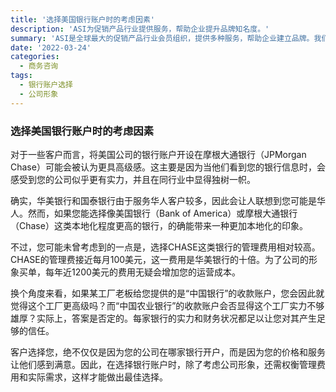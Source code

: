 ```yaml
---
title: '选择美国银行账户时的考虑因素'
description: 'ASI为促销产品行业提供服务，帮助企业提升品牌知名度。'
summary: 'ASI是全球最大的促销产品行业会员组织，提供多种服务，帮助企业建立品牌。我们探讨了选择美国银行账户时应注意的事项及其对公司的影响。'
date: '2022-03-24'
categories:
  - 商务咨询
tags:
  - 银行账户选择
  - 公司形象
---
```


### 选择美国银行账户时的考虑因素

对于一些客户而言，将美国公司的银行账户开设在摩根大通银行（JPMorgan Chase）可能会被认为更具高级感。这主要是因为当他们看到您的银行信息时，会感受到您的公司似乎更有实力，并且在同行业中显得独树一帜。

确实，华美银行和国泰银行由于服务华人客户较多，因此会让人联想到您可能是华人。然而，如果您能选择像美国银行（Bank of America）或摩根大通银行（Chase）这类本地化程度更高的银行，的确能带来一种更加本地化的印象。

不过，您可能未曾考虑到的一点是，选择CHASE这类银行的管理费用相对较高。CHASE的管理费接近每月100美元，这一费用是华美银行的十倍。为了公司的形象买单，每年近1200美元的费用无疑会增加您的运营成本。

换个角度来看，如果某工厂老板给您提供的是“中国银行”的收款账户，您会因此就觉得这个工厂更高级吗？而“中国农业银行”的收款账户会否显得这个工厂实力不够雄厚？实际上，答案是否定的。每家银行的实力和财务状况都足以让您对其产生足够的信任。

客户选择您，绝不仅仅是因为您的公司在哪家银行开户，而是因为您的价格和服务让他们感到满意。因此，在选择银行账户时，除了考虑公司形象，还需权衡管理费用和实际需求，这样才能做出最佳选择。